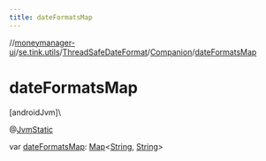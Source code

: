 ```yaml
---
title: dateFormatsMap
---
```

//[moneymanager-ui](../../../../index.html)/[se.tink.utils](../../index.html)/[ThreadSafeDateFormat](../index.html)/[Companion](index.html)/[dateFormatsMap](date-formats-map.html)



# dateFormatsMap



[androidJvm]\




@[JvmStatic](https://kotlinlang.org/api/latest/jvm/stdlib/kotlin.jvm/-jvm-static/index.html)



var [dateFormatsMap](date-formats-map.html): [Map](https://kotlinlang.org/api/latest/jvm/stdlib/kotlin.collections/-map/index.html)&lt;[String](https://kotlinlang.org/api/latest/jvm/stdlib/kotlin/-string/index.html), [String](https://kotlinlang.org/api/latest/jvm/stdlib/kotlin/-string/index.html)&gt;





